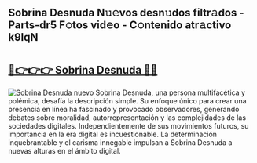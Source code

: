 ## Sobrina Desnuda N𝚞𝚎vos desn𝚞dos filtr𝚊dos - Parts-dr5 F𝚘tos vid𝚎o - C𝚘ntenido atr𝚊ctivo k9lqN

# <h2><a href="http://mb8xiek.tromn.icu/?c=Sobrina+Desnuda">🔗👉👉👉 Sobrina Desnuda 🔗🔗</a></h2>

[![Sobrina Desnuda nuevo](https://i.imgur.com/pEAQMta.gif)](http://mb8xiek.tromn.icu/?c=Sobrina+Desnuda)
Sobrina Desnuda, una persona multifacética y polémica, desafía la descripción simple. Su enfoque único para crear una presencia en línea ha fascinado y provocado observadores, generando debates sobre moralidad, autorrepresentación y las complejidades de las sociedades digitales. Independientemente de sus movimientos futuros, su importancia en la era digital es incuestionable. La determinación inquebrantable y el carisma innegable impulsan a Sobrina Desnuda a nuevas alturas en el ámbito digital.
